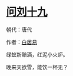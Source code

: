 # [问刘十九](http://so.gushiwen.org/view_22150.aspx)

朝代：唐代

作者：[白居易](http://so.gushiwen.org/author_665.aspx)

绿蚁新醅酒，红泥小火炉。

晚来天欲雪，能饮一杯无？